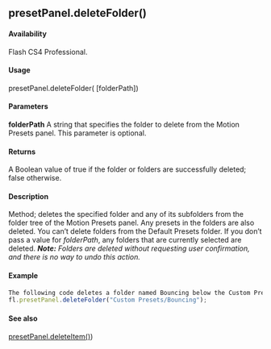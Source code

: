 ## presetPanel.deleteFolder()

#### Availability

Flash CS4 Professional.

#### Usage

presetPanel.deleteFolder( \[folderPath\])

#### Parameters

**folderPath** A string that specifies the folder to delete from the Motion Presets panel. This parameter is optional.

#### Returns

A Boolean value of true if the folder or folders are successfully deleted; false otherwise.

#### Description

Method; deletes the specified folder and any of its subfolders from the folder tree of the Motion Presets panel. Any presets in the folders are also deleted. You can’t delete folders from the Default Presets folder.
If you don’t pass a value for *folderPath*, any folders that are currently selected are deleted.
***Note:** Folders are deleted without requesting user confirmation, and there is no way to undo this action.*

#### Example

```javascript
The following code deletes a folder named Bouncing below the Custom Presets folder; any subfolders of Bouncing are also deleted:
fl.presetPanel.deleteFolder("Custom Presets/Bouncing");

```
#### See also

[presetPanel.deleteItem()](#!AdobeDocs/developers-animatesdk-docs/test/presetPanel_object/presetPane3.md))

<span id="presetPanel.deleteItem()" class="anchor"></span>
